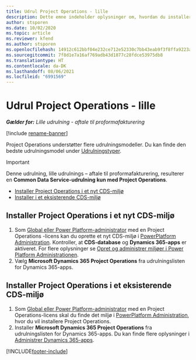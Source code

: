 ```yaml
---
title: Udrul Project Operations - lille
description: Dette emne indeholder oplysninger om, hvordan du installerer den lille udrulning af Project Operations - aftale til proformafakturering.
author: stsporen
ms.date: 10/02/2020
ms.topic: article
ms.reviewer: kfend
ms.author: stsporen
ms.openlocfilehash: 14912c612bbf04e232ce712e52330c7bb43eab9f3f8ffa9223a2d2f9ce95eb72
ms.sourcegitcommit: 7f8d1e7a16af769adb43d1877c28fdce53975db8
ms.translationtype: HT
ms.contentlocale: da-DK
ms.lasthandoff: 08/06/2021
ms.locfileid: "6991569"
---
```

# <a name="deploy-project-operations---lite"></a>Udrul Project Operations - lille

_**Gælder for:** Lille udrulning - aftale til proformafakturering_

[!include [rename-banner](~/includes/cc-data-platform-banner.md)]

Project Operations understøtter flere udrulningsmodeller. Du kan finde den bedste udrulningsmodel under [Udrulningstyper](determine-deployment-type.md).


> [!IMPORTANT]
> Denne udrulning, lille udrulnings – aftale til proformafakturering, resulterer en **Common Data Service-udrulning kun med Project Operations**.

- [Installer Project Operations i et nyt CDS-miljø](#new)
- [Installer i et eksisterende CDS-miljø](#existing)



## <a name="install-project-operations-to-a-new-cds-environment"></a><a name="new"></a>Installer Project Operations i et nyt CDS-miljø

1. Som [Global eller Power Platform-administrator](/power-platform/admin/global-service-administrators-can-administer-without-license) med en Project Operations -licens kan du oprette et nyt CDS-miljø i [PowerPlatform Administration](https://admin.powerplatform.com). Kontroller, at **CDS-database** og **Dynamics 365-apps** er aktiveret. For flere oplysninger se [Opret og administrer miljøer i Power Platform Administrationen](/power-platform/admin/create-environment#create-an-environment-in-the-power-platform-admin-center).
2. Vælg **Microsoft Dynamics 365 Project Operations** fra udrulningslisten for Dynamics 365-apps.


## <a name="install-project-operations-to-an-existing-cds-environment"></a><a name="existing"></a>Installer Project Operations i et eksisterende CDS-miljø

1. Som [Global eller Power Platform-administrator](/power-platform/admin/global-service-administrators-can-administer-without-license) med en Project Operations-licens skal du finde det miljø i [PowerPlatform Administration](https://admin.powerplatform.com), hvor du vil installere Project Operations.
2. Installer **Microsoft Dynamics 365 Project Operations** fra udrulningslisten for Dynamics 365-apps. Du kan finde flere oplysninger i [Administrer Dynamics 365-apps](/power-platform/admin/manage-apps).




[!INCLUDE[footer-include](../includes/footer-banner.md)]